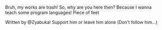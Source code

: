 Bruh, my works are trash! So, why are you here then?
Because I wanna teach some program languages!
Piece of feet

Written by @Zyabuka!
Support him or leave him alone
(Don't follow him...)
